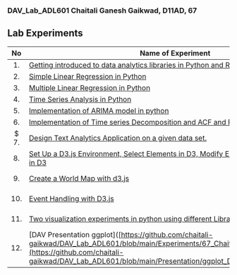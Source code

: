 ### DAV_Lab_ADL601 Chaitali Ganesh Gaikwad, D11AD, 67

## Lab Experiments
| No | Name of Experiment | LO's |
| :--: | ------------------ | :----: |
| 1. | [Getting introduced to data analytics libraries in Python and R](https://github.com/chaitali-gaikwad/DAV_Lab_ADL601/blob/main/Experiments/67_Chaitali_Exp1.ipynb)| LO1 |
| 2. | [Simple Linear Regression in Python](https://github.com/chaitali-gaikwad/DAV_Lab_ADL601/blob/main/Experiments/67_Chaitali_Exp2.ipynb)| LO2 |
| 3. | [Multiple Linear Regression in Python](https://github.com/chaitali-gaikwad/DAV_Lab_ADL601/blob/main/Experiments/67_Chaitali_Exp3.ipynb)| LO2 |
| 4. | [Time Series Analysis in Python](https://github.com/chaitali-gaikwad/DAV_Lab_ADL601/blob/main/Experiments/67_Chaitali_Exp_4_5_6_DAV.ipynb) | LO3 |
| 5. | [Implementation of ARIMA model in python](https://github.com/chaitali-gaikwad/DAV_Lab_ADL601/blob/main/Experiments/67_Chaitali_Exp_4_5_6_DAV.ipynb) | LO3 |
| 6. | [Implementation of Time series Decomposition and ACF and PACF](https://github.com/chaitali-gaikwad/DAV_Lab_ADL601/blob/main/Experiments/67_Chaitali_Exp_4_5_6_DAV.ipynb) | LO3 |
| $ 7. | [Design Text Analytics Application on a given data set.](https://github.com/chaitali-gaikwad/DAV_Lab_ADL601/blob/main/Experiments/67_Chaitali_Exp7_DAV.ipynb)| LO4 |
| 8. | [Set Up a D3.js Environment, Select Elements in D3, Modify Elements in D3,Data Loading in D3](https://github.com/chaitali-gaikwad/DAV_Lab_ADL601/blob/main/Experiments/67_Chaitali_Exp8_DAV.ipynb) | LO5, LO6 |
| 9. | [Create a World Map with d3.js](https://github.com/chaitali-gaikwad/DAV_Lab_ADL601/blob/main/Experiments/67_Chaitali_Exp9_DAV.ipynb) |LO5, LO6 | 
| 10. | [Event Handling with D3.js](https://github.com/chaitali-gaikwad/DAV_Lab_ADL601/blob/main/Experiments/67_Chaitali_Exp10_DAV.ipynb) | LO5, LO6 |
| 11. | [Two visualization experiments in python using different Libraries](https://github.com/chaitali-gaikwad/DAV_Lab_ADL601/blob/main/Experiments/67_Chaitali_Exp11_DAV.ipynb) | LO5, LO6 |
| 12. | [DAV Presentation ggplot]([https://github.com/chaitali-gaikwad/DAV_Lab_ADL601/blob/main/Experiments/67_Chaitali_Exp11_DAV.ipynb](https://github.com/chaitali-gaikwad/DAV_Lab_ADL601/blob/main/Presentation/ggplot_DAV_Presentation_67.ipynb) |  |
